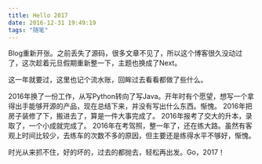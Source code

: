 ```yaml
---
title: Hello 2017
date: 2016-12-31 19:49:19
tags: "随笔"
---
```


Blog重新开张。之前丢失了源码，很多文章不见了，所以这个博客很久没动过了，这次趁着元旦假期重新整一下，主题也换成了Next。

这一年就要过，这里也记个流水账，回眸过去看看都做了些什么。

<!-- more -->

2016年换了一份工作，从写Python转向了写Java。开年时有个愿望，想写一个拿得出手能够开源的产品，现在总结下来，并没有写出什么东西。惭愧。
2016年把房子装修了下，搬进去了，算是一件大事完成了。
2016年报考了交大的升本，录取了，一个小成就完成了。
2016年在考驾照，整一年了，还在练大路。虽然有客观上时间比较少，去练车的次数不多的原因，但主要还是练得水平不够好，惭愧。

时光从来抓不住，好的坏的，过去的都抛去，轻松再出发。Go，2017！